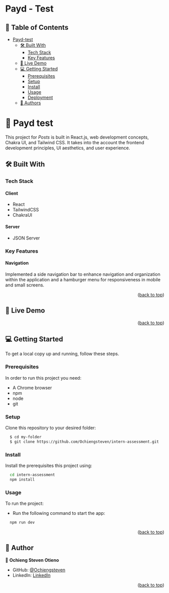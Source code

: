# Payd - Test

<a name="readme-top"></a>

<!-- TABLE OF CONTENTS -->

## 📗 Table of Contents

- [ Payd-test ](#-payd-test-)
  - [🛠 Built With ](#-built-with-)
    - [Tech Stack ](#tech-stack-)
    - [Key Features ](#key-features-)
  - [🚀 Live Demo ](#-live-demo-)
  - [💻 Getting Started ](#-getting-started-)
    - [Prerequisites](#prerequisites)
    - [Setup](#setup)
    - [Install](#install)
    - [Usage](#usage)
    - [Deployment](#deployment)
  - [👥 Authors ](#-authors-)

<!-- PROJECT DESCRIPTION -->

# 📖 Payd test <a name="about-project"></a>

This project for _Posts_ is built in React.js, web development concepts, Chakra UI, and Tailwind CSS. It takes into the account the frontend development principles, UI aesthetics, and user experience.

## 🛠 Built With <a name="built-with"></a>

### Tech Stack <a name="tech-stack"></a>

#### Client

- React
- TailwindCSS
- ChakraUI

#### Server

- JSON Server
<!-- Features -->

### Key Features <a name="key-features"></a>

#### Navigation

Implemented a side navigation bar to enhance navigation and organization within the application and a hamburger menu for responsiveness in mobile and small screens.

<!-- ![Screenshot](./images/Screenshot%202.png) -->
<p align="right">(<a href="#readme-top">back to top</a>)</p>

<!-- LIVE DEMO -->

## 🚀 Live Demo <a name="live-demo"></a>

<p align="right">(<a href="#readme-top">back to top</a>)</p>

<!-- GETTING STARTED -->

## 💻 Getting Started <a name="getting-started"></a>

To get a local copy up and running, follow these steps.

### Prerequisites

In order to run this project you need:

- A Chrome browser
- npm
- node
- git

### Setup

Clone this repository to your desired folder:

```sh
  $ cd my-folder
  $ git clone https://github.com/Ochiengsteven/intern-assessment.git
```

### Install

Install the prerequisites this project using:

```sh
  cd intern-assessment
  npm install
```

### Usage

To run the project:

- Run the following command to start the app:

```sh
  npm run dev
```

<p align="right">(<a href="#readme-top">back to top</a>)</p>

<!-- AUTHORS -->

## 👥 Author <a name="authors"></a>

👤 **Ochieng Steven Otieno**

- GitHub: [@Ochiengsteven](https://github.com/Ochiengsteven)
- LinkedIn: [LinkedIn](https://www.linkedin.com/in/steven-ochieng-a43125179/)

<p align="right">(<a href="#readme-top">back to top</a>)</p>

